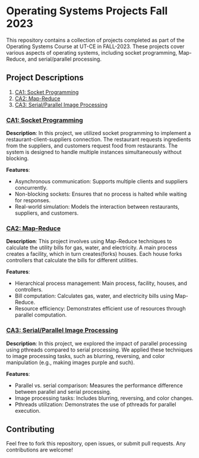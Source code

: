 # Operating Systems Projects Fall 2023

This repository contains a collection of projects completed as part of the Operating Systems Course at UT-CE in FALL-2023. These projects cover various aspects of operating systems, including socket programming, Map-Reduce, and serial/parallel processing.

## Project Descriptions

1. [CA1: Socket Programming](#ca1-socket-programming)
2. [CA2: Map-Reduce](#ca2-map-reduce)
3. [CA3: Serial/Parallel Image Processing](#ca3-serialparallel-image-processing)

### [CA1: Socket Programming](https://github.com/inaijin/OS-CourseProjects/tree/main/CA1_Socket_Programming)
**Description**: In this project, we utilized socket programming to implement a restaurant-client-suppliers connection. The restaurant requests ingredients from the suppliers, and customers request food from restaurants. The system is designed to handle multiple instances simultaneously without blocking.

**Features**:
- Asynchronous communication: Supports multiple clients and suppliers concurrently.
- Non-blocking sockets: Ensures that no process is halted while waiting for responses.
- Real-world simulation: Models the interaction between restaurants, suppliers, and customers.

### [CA2: Map-Reduce](https://github.com/inaijin/OS-CourseProjects/tree/main/CA2_Map_Reduce)
**Description**: This project involves using Map-Reduce techniques to calculate the utility bills for gas, water, and electricity. A main process creates a facility, which in turn creates(forks) houses. Each house forks controllers that calculate the bills for different utilities.

**Features**:
- Hierarchical process management: Main process, facility, houses, and controllers.
- Bill computation: Calculates gas, water, and electricity bills using Map-Reduce.
- Resource efficiency: Demonstrates efficient use of resources through parallel computation.

### [CA3: Serial/Parallel Image Processing](https://github.com/inaijin/OS-CourseProjects/tree/main/CA3_Parallel_Image_Processing)
**Description**: In this project, we explored the impact of parallel processing using pthreads compared to serial processing. We applied these techniques to image processing tasks, such as blurring, reversing, and color manipulation (e.g., making images purple and such).

**Features**:
- Parallel vs. serial comparison: Measures the performance difference between parallel and serial processing.
- Image processing tasks: Includes blurring, reversing, and color changes.
- Pthreads utilization: Demonstrates the use of pthreads for parallel execution.

## Contributing
Feel free to fork this repository, open issues, or submit pull requests. Any contributions are welcome!
